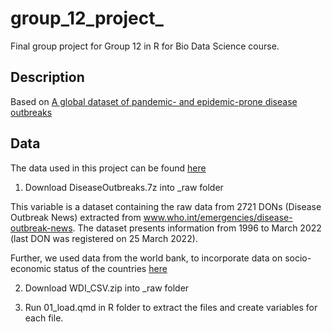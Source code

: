 # group_12_project_

Final group project for Group 12 in R for Bio Data Science course.

## Description

Based on [A global dataset of pandemic- and epidemic-prone disease outbreaks](https://www.nature.com/articles/s41597-022-01797-2)

## Data

The data used in this project can be found [here](https://figshare.com/articles/dataset/A_global_dataset_of_pandemic-_and_epidemic-prone_disease_outbreaks/17207183)

1.  Download DiseaseOutbreaks.7z into \_raw folder

This variable is a dataset containing the raw data from 2721 DONs (Disease Outbreak News) extracted from www.who.int/emergencies/disease-outbreak-news. The dataset presents information from 1996 to March 2022 (last DON was registered on 25 March 2022).


Further, we used data from the world bank, to incorporate data on socio-economic status of the countries 
[here](https://datacatalog.worldbank.org/search/dataset/0037712/World-Development-Indicators)

2. Download WDI_CSV.zip into \_raw folder

3.  Run 01_load.qmd in R folder to extract the files and create variables for each file.
